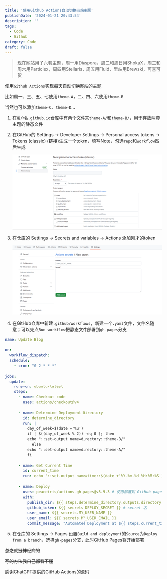 ```yaml
---
title: '使用Github Actions自动切换网站主题'
publishDate: '2024-01-21 20:43:54'
description: ''
tags:
  - Code
  - Github
category: Code
draft: false
---
```


> 现在网站用了六套主题，周一用Diaspora，周二和周日用ShokaX，周三和周六用Particlex，周四用Stellaris，周五用Fluid，里站用Brewski，可喜可贺

使用`Github Actions`实现每天自动切换网站的主题

比如周一、三、五、七使用`theme-A`，二、四、六使用`theme-B`

当然也可以添加`theme-C`、`theme-D`...



1. 在`用户名.github.io`仓库中有两个文件夹`theme-A/`和`theme-B/`，用于存放两套主题的静态文件

2. 在GitHub的 Settings -> Developer Settings -> Personal access tokens -> Tokens (classic) ([链接](https://github.com/settings/tokens/new))生成一个token，填写Note，勾选`repo`和`workflow`然后生成

   ![token](./token.png)

3. 在仓库的 Settings -> Secrets and variables -> Actions 添加刚才的token

   ![secret](./secret.png)

4. 在GitHub仓库中新建`.github/workflows`，新建一个`.yaml`文件，文件名随意；可以先点`Run workflow`把静态文件部署到`gh-pages`分支

```yaml
name: Update Blog

on:
  workflow_dispatch:
  schedule:
    - cron: "0 2 * * *"

jobs:
  update:
    runs-on: ubuntu-latest
    steps:
      - name: Checkout code
        uses: actions/checkout@v4

      - name: Determine Deployment Directory
        id: determine_directory
        run: |
          day_of_week=$(date +'%u')
          if [ $((day_of_week % 2)) -eq 0 ]; then
          echo "::set-output name=directory::theme-B/"
            else
          echo "::set-output name=directory::theme-A/"
          fi
          
      - name: Get Current Time
        id: current_time
        run: echo "::set-output name=time::$(date +'%Y-%m-%d %H:%M:%S')"

      - name: Deploy
        uses: peaceiris/actions-gh-pages@v3.9.3 # 使用部署到 GitHub pages 的 action
        with:
          publish_dir: ${{ steps.determine_directory.outputs.directory }} 
          github_token: ${{ secrets.DEPLOY_SECRET }} # secret 名
          user_name: ${{ secrets.MY_USER_NAME }}
          user_email: ${{ secrets.MY_USER_EMAIL }}
          commit_message: "Automated Deployment at ${{ steps.current_time.outputs.time }}" # 在 commit message 中添加当前时间
```

5. 在仓库的 Settings -> Pages 设置`Build and deployment`的`Source`为`Deploy from a branch`，选择`gh-pages`分支，此时GitHub Pages将开始部署



~~总之就挺神经病的~~

~~写的方法我自己都看不懂~~

~~感谢ChatGPT提供的GitHub Actions的源码~~
